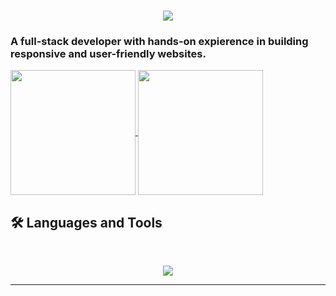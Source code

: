<h1 align="center">
    <img src="https://readme-typing-svg.herokuapp.com/?font=Inter&size=48&center=true&vCenter=true&width=500&height=70&color=4493F8&duration=4000&lines=Hi+There!+👋;+I'm+Arkadiusz+Kuska!;" />
</h1>

### A full-stack developer with hands-on expierence in building responsive and user-friendly websites.

<a href="https://github.com/anuraghazra/github-readme-stats">
  <img height=200 align="center" src="https://github-readme-stats.vercel.app/api?username=arogoat&dark" />
</a>
<a href="https://github.com/anuraghazra/convoychat">
  <img height=200 align="center" src="https://github-readme-stats.vercel.app/api/top-langs?username=arogoat&layout=compact&langs_count=8&card_width=320&dark" />
</a>


## 🛠️ Languages and Tools

<br>

<p align="center">
  <img src="https://skillicons.dev/icons?i=html,css,php,js,python," />
</p>

<hr>
